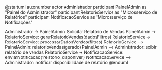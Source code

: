 @startuml
autonumber
actor Administrador
participant PainelAdmin as "Painel do Administrador"
participant RelatorioService as "Microsserviço de Relatórios"
participant NotificacaoService as "Microsserviço de Notificações"

Administrador -> PainelAdmin: Solicitar Relatório de Vendas
PainelAdmin -> RelatorioService: gerarRelatorioVendas(dadosFiltros)
RelatorioService -> RelatorioService: processarDadosVendas(filtros)
RelatorioService --> PainelAdmin: relatorioVendas(gerado)
PainelAdmin --> Administrador: exibir relatório de vendas
RelatorioService -> NotificacaoService: enviarNotificacao('relatorio_disponivel')
NotificacaoService --> Administrador: notificar disponibilidade de relatório
@enduml